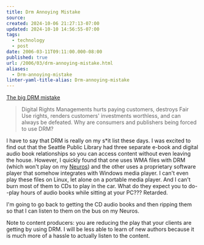 ```yaml
---
title: Drm Annoying Mistake
source: 
created: 2024-10-06 21:27:13-07:00
updated: 2024-10-10 14:56:55-07:00
tags:
  - technology
  - post
date: 2006-03-11T09:11:00.000-08:00
published: true
url: /2006/03/drm-annoying-mistake.html
aliases:
  - Drm-annoying-mistake
linter-yaml-title-alias: Drm-annoying-mistake
---
```



[The big DRM mistake](https://www.securityfocus.com/columnists/390 "The big DRM mistake")  
  

>   
> Digital Rights Managements hurts paying customers, destroys Fair Use rights, renders customers' investments worthless, and can always be defeated. Why are consumers and publishers being forced to use DRM?  

  
  
I have to say that DRM is really on my s\*it list these days. I was excited to find out that the Seattle Public Library had three separate e-book and digital audio book relationships so you can access content without even leaving the house. However, I quickly found that one uses WMA files with DRM (which won't play on my [Neuros](https://www.neurosaudio.com)) and the other uses a proprietary software player that somehow integrates with Windows media player. I can't even play these files on Linux, let alone on a portable media player. And I can't burn most of them to CDs to play in the car. What do they expect you to do--play hours of audio books while sitting at your PC??? Retarded.  
  
I'm going to go back to getting the CD audio books and then ripping them so that I can listen to them on the bus on my Neuros.  
  
Note to content producers: you are reducing the play that your clients are getting by using DRM. I will be less able to learn of new authors because it is much more of a hassle to actually listen to the content.